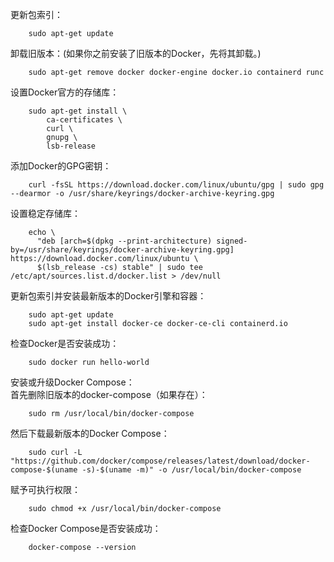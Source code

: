 更新包索引：  

        sudo apt-get update  

卸载旧版本：(如果你之前安装了旧版本的Docker，先将其卸载。)  

        sudo apt-get remove docker docker-engine docker.io containerd runc  

设置Docker官方的存储库：  

        sudo apt-get install \
            ca-certificates \
            curl \
            gnupg \
            lsb-release

添加Docker的GPG密钥：  

        curl -fsSL https://download.docker.com/linux/ubuntu/gpg | sudo gpg --dearmor -o /usr/share/keyrings/docker-archive-keyring.gpg

设置稳定存储库：  

        echo \
          "deb [arch=$(dpkg --print-architecture) signed-by=/usr/share/keyrings/docker-archive-keyring.gpg] https://download.docker.com/linux/ubuntu \
          $(lsb_release -cs) stable" | sudo tee /etc/apt/sources.list.d/docker.list > /dev/null

更新包索引并安装最新版本的Docker引擎和容器：  

        sudo apt-get update
        sudo apt-get install docker-ce docker-ce-cli containerd.io

检查Docker是否安装成功：

        sudo docker run hello-world

安装或升级Docker Compose：  
首先删除旧版本的docker-compose（如果存在）：  

        sudo rm /usr/local/bin/docker-compose

然后下载最新版本的Docker Compose：

        sudo curl -L "https://github.com/docker/compose/releases/latest/download/docker-compose-$(uname -s)-$(uname -m)" -o /usr/local/bin/docker-compose

赋予可执行权限：  

        sudo chmod +x /usr/local/bin/docker-compose

检查Docker Compose是否安装成功：  

        docker-compose --version


